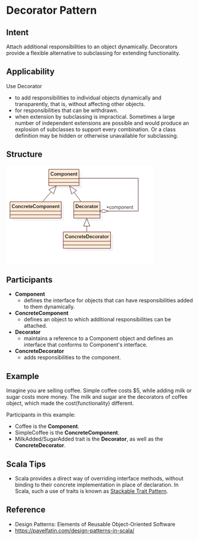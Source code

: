 # Decorator Pattern


## Intent
Attach additional responsibilities to an object dynamically. Decorators provide
a flexible alternative to subclassing for extending functionality.


## Applicability
Use Decorator
* to add responsibilities to individual objects dynamically and transparently, that is, without affecting other objects.
* for responsibilities that can be withdrawn.
* when extension by subclassing is impractical. Sometimes a large number of independent extensions are possible and would produce an explosion of
subclasses to support every combination. Or a class definition may be hidden or otherwise unavailable for subclassing.


## Structure
![decorator](./etc/decorator.png)


## Participants
* **Component**
    - defines the interface for objects that can have responsibilities added to them dynamically.
* **ConcreteComponent**
    - defines an object to which additional responsibilities can be attached.
* **Decorator**
    - maintains a reference to a Component object and defines an interface that conforms to Component's interface.
* **ConcreteDecorator**
    - adds responsibilities to the component.


## Example
Imagine you are selling coffee. Simple coffee costs $5, while adding milk or sugar costs more money. The milk and sugar
are the decorators of coffee object, which made the cost(functionality) different.

Participants in this example:
* Coffee is the **Component**.
* SimpleCoffee is the **ConcreteComponent**.
* MilkAdded/SugarAdded trait is the **Decorator**, as well as the **ConcreteDecorator**.


## Scala Tips
* Scala provides a direct way of overriding interface methods, without binding to their concrete implementation in place of declaration.
In Scala, such a use of traits is known as [Stackable Trait Pattern](http://www.artima.com/scalazine/articles/stackable_trait_pattern.html).


## Reference
* Design Patterns: Elements of Reusable Object-Oriented Software
* https://pavelfatin.com/design-patterns-in-scala/